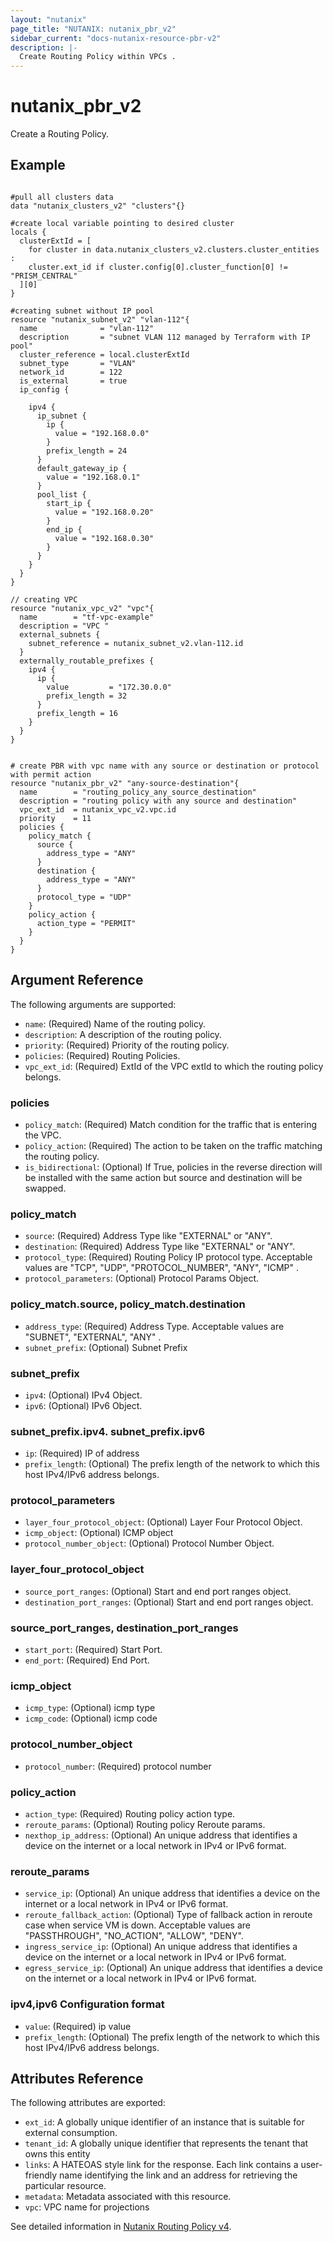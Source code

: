 ```yaml
---
layout: "nutanix"
page_title: "NUTANIX: nutanix_pbr_v2"
sidebar_current: "docs-nutanix-resource-pbr-v2"
description: |-
  Create Routing Policy within VPCs .
---
```


# nutanix_pbr_v2

Create a Routing Policy.


## Example

```hcl

#pull all clusters data
data "nutanix_clusters_v2" "clusters"{}

#create local variable pointing to desired cluster
locals {
  clusterExtId = [
    for cluster in data.nutanix_clusters_v2.clusters.cluster_entities :
    cluster.ext_id if cluster.config[0].cluster_function[0] != "PRISM_CENTRAL"
  ][0]
}

#creating subnet without IP pool
resource "nutanix_subnet_v2" "vlan-112"{
  name              = "vlan-112"
  description       = "subnet VLAN 112 managed by Terraform with IP pool"
  cluster_reference = local.clusterExtId
  subnet_type       = "VLAN"
  network_id        = 122
  is_external       = true
  ip_config {

    ipv4 {
      ip_subnet {
        ip {
          value = "192.168.0.0"
        }
        prefix_length = 24
      }
      default_gateway_ip {
        value = "192.168.0.1"
      }
      pool_list {
        start_ip {
          value = "192.168.0.20"
        }
        end_ip {
          value = "192.168.0.30"
        }
      }
    }
  }
}

// creating VPC
resource "nutanix_vpc_v2" "vpc"{
  name        = "tf-vpc-example"
  description = "VPC "
  external_subnets {
    subnet_reference = nutanix_subnet_v2.vlan-112.id
  }
  externally_routable_prefixes {
    ipv4 {
      ip {
        value         = "172.30.0.0"
        prefix_length = 32
      }
      prefix_length = 16
    }
  }
}


# create PBR with vpc name with any source or destination or protocol with permit action
resource "nutanix_pbr_v2" "any-source-destination"{
  name        = "routing_policy_any_source_destination"
  description = "routing policy with any source and destination"
  vpc_ext_id  = nutanix_vpc_v2.vpc.id
  priority    = 11
  policies {
    policy_match {
      source {
        address_type = "ANY"
      }
      destination {
        address_type = "ANY"
      }
      protocol_type = "UDP"
    }
    policy_action {
      action_type = "PERMIT"
    }
  }
}
```

## Argument Reference

The following arguments are supported:

* `name`: (Required) Name of the routing policy.
* `description`: A description of the routing policy.
* `priority`: (Required) Priority of the routing policy.
* `policies`: (Required) Routing Policies.
* `vpc_ext_id`: (Required) ExtId of the VPC extId to which the routing policy belongs.


### policies

* `policy_match`: (Required) Match condition for the traffic that is entering the VPC.
* `policy_action`: (Required) The action to be taken on the traffic matching the routing policy.
* `is_bidirectional`: (Optional) If True, policies in the reverse direction will be installed with the same action but source and destination will be swapped.


### policy_match
* `source`: (Required) Address Type like "EXTERNAL" or "ANY".
* `destination`: (Required) Address Type like "EXTERNAL" or "ANY".
* `protocol_type`: (Required) Routing Policy IP protocol type. Acceptable values are "TCP", "UDP", "PROTOCOL_NUMBER", "ANY", "ICMP" .
* `protocol_parameters`: (Optional) Protocol Params Object.

### policy_match.source, policy_match.destination
* `address_type`: (Required) Address Type. Acceptable values are "SUBNET", "EXTERNAL", "ANY" .
* `subnet_prefix`: (Optional) Subnet Prefix

### subnet_prefix
* `ipv4`: (Optional) IPv4 Object.
* `ipv6`: (Optional) IPv6 Object.

### subnet_prefix.ipv4. subnet_prefix.ipv6
* `ip`: (Required) IP of address
* `prefix_length`: (Optional) The prefix length of the network to which this host IPv4/IPv6 address belongs.


### protocol_parameters
* `layer_four_protocol_object`: (Optional) Layer Four Protocol Object.
* `icmp_object`: (Optional) ICMP object
* `protocol_number_object`: (Optional) Protocol Number Object.

### layer_four_protocol_object
* `source_port_ranges`: (Optional) Start and end port ranges object.
* `destination_port_ranges`: (Optional) Start and end port ranges object.

### source_port_ranges, destination_port_ranges
* `start_port`: (Required) Start Port.
* `end_port`: (Required) End Port.


### icmp_object
* `icmp_type`: (Optional) icmp type
* `icmp_code`: (Optional) icmp code

### protocol_number_object
* `protocol_number`: (Required) protocol number


### policy_action
* `action_type`: (Required) Routing policy action type.
* `reroute_params`: (Optional) Routing policy Reroute params.
* `nexthop_ip_address`: (Optional) An unique address that identifies a device on the internet or a local network in IPv4 or IPv6 format.

### reroute_params
* `service_ip`: (Optional) An unique address that identifies a device on the internet or a local network in IPv4 or IPv6 format.
* `reroute_fallback_action`: (Optional) Type of fallback action in reroute case when service VM is down. Acceptable values are "PASSTHROUGH", "NO_ACTION", "ALLOW", "DENY".
* `ingress_service_ip`: (Optional) An unique address that identifies a device on the internet or a local network in IPv4 or IPv6 format.
* `egress_service_ip`: (Optional) An unique address that identifies a device on the internet or a local network in IPv4 or IPv6 format.


### ipv4,ipv6 Configuration format
* `value`: (Required) ip value
* `prefix_length`: (Optional) The prefix length of the network to which this host IPv4/IPv6 address belongs.



## Attributes Reference

The following attributes are exported:

* `ext_id`: A globally unique identifier of an instance that is suitable for external consumption.
* `tenant_id`: A globally unique identifier that represents the tenant that owns this entity
* `links`: A HATEOAS style link for the response. Each link contains a user-friendly name identifying the link and an address for retrieving the particular resource.
* `metadata`: Metadata associated with this resource.
* `vpc`: VPC name for projections


See detailed information in [Nutanix Routing Policy v4](https://developers.nutanix.com/api-reference?namespace=networking&version=v4.0).
